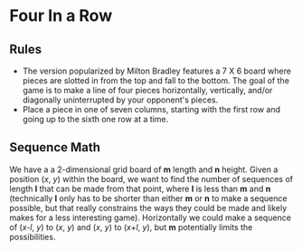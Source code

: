 # Four In a Row
## Rules
- The version popularized by Milton Bradley features a 7 X 6 board where pieces are slotted in from the top and fall to the bottom. The goal of the game is to make a line of four pieces horizontally, vertically, and/or diagonally uninterrupted by your opponent's pieces. 
- Place a piece in one of seven columns, starting with the first row and going up to the sixth one row at a time. 

## Sequence Math
We have a a 2-dimensional grid board of **m** length and **n** height. Given a position (*x*, *y*) within the board, we want to find the number of sequences of length **l** that can be made from that point, where **l** is less than **m** and **n** (technically **l** only has to be shorter than either **m** or **n** to make a sequence possible, but that really constrains the ways they could be made and likely makes for a less interesting game).
Horizontally we could make a sequence of (*x-l*, *y*) to (*x*, *y*) and (*x*, *y*) to (*x+l*, *y*), but **m** potentially limits the possibilities.